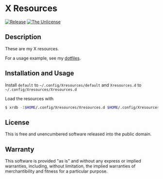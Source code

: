 # X Resources

[![Release](https://img.shields.io/github/release/rxrc/xresources.svg)](https://github.com/rxrc/xresources/releases)
[![The Unlicense](https://img.shields.io/github/license/rxrc/xresources.svg)](./LICENSE.txt)

## Description

These are my X resources.

For a usage example, see my [dotfiles].

[dotfiles]: https://github.com/rxrc/dotfiles

## Installation and Usage

Install `default` to `~/.config/Xresources/default` and
`Xresources.d` to `~/.config/Xresources/Xresources.d`

Load the resources with

```bash
$ xrdb -I$HOME/.config/Xresources/Xresources.d $HOME/.config/Xresources/default
```

## License

This is free and unencumbered software released into the public domain.

## Warranty

This software is provided "as is" and without any express or
implied warranties, including, without limitation, the implied
warranties of merchantibility and fitness for a particular
purpose.
